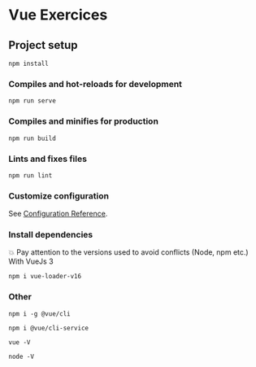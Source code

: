 # Vue Exercices

## Project setup 
```
npm install
```

### Compiles and hot-reloads for development
```
npm run serve
```

### Compiles and minifies for production
```
npm run build
```

### Lints and fixes files
```
npm run lint
```

### Customize configuration
See [Configuration Reference](https://cli.vuejs.org/config/).


### Install dependencies
:boom: Pay attention to the versions used to avoid conflicts (Node, npm etc.)
With VueJs 3
```
npm i vue-loader-v16
```

### Other
```
npm i -g @vue/cli
```
```
npm i @vue/cli-service
```

```
vue -V
```
```
node -V
```
